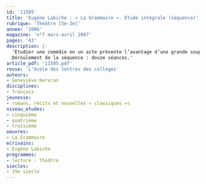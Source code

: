 ```yaml
---
id: '11505'
title: 'Eugène Labiche : « La Grammaire ». Étude intégrale (séquence)'
rubrique: 'Théâtre [5e-3e]'
annee: '2006'
magazine: 'n°7 mars-avril 2007'
pages: '43'
description: |-
  'Étudier une comédie en un acte présente l’avantage d’une grande souplesse pour l’enseignant, la lecture de la pièce in extenso n’excèdant pas une heure. Il est loisible de travailler tout ou partie des séances proposées ici, en fonction de sa classe et du temps dont on dispose. Enfin, la facilité de lecture de cette courte pièce (thèmes et vocabulaire contemporains, nombre de personnages réduit, intrigue simple) laisse chaque professeur libre de l’étudier dans une classe plutôt bonne de cinquième (en fin d’année) ou plus moyenne de quatrième, voire dans une classe faible de troisième. On retrouve dans « La Grammaire » toute la vis comica d’Eugène Labiche : on peut monter intégralement la pièce avec les élèves sans difficultés majeures ou en jouer des extraits des scènes les plus comiques.
  Déroulement de la séquence : douze séances.'
article_pdf: '11505.pdf'
revue: 'L’école des lettres des collèges'
auteurs:
- Geneviève Kervran
disciplines:
- français
jeunesse:
- romans, récits et nouvelles « classiques »s
niveau_etudes:
- cinquième
- quatrième
- troisième
oeuvres:
- La Grammaire
ecrivains:
- Eugène Labiche
programmes:
- lecture - théâtre
siecles:
- 19e siècle
---
```

